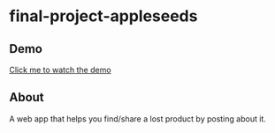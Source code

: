 # final-project-appleseeds
## Demo
[Click me to watch the demo](https://final-appleseeds-yarden-tamir.herokuapp.com/)

## About
A web app that helps you find/share a lost product by posting about it.

